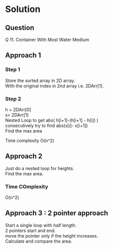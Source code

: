 # Solution

## Question

Q 11. Container With Most Water
Medium  

## Approach 1

### Step 1

Store the sorted array in 2D array.  
With the original index in 2nd array i.e. 2DArr[1].  

### Step 2

h = 2DArr[0]  
x= 2DArr[1]  
Nested Loop to get abs(  h[i+1]-(h[i+1] - h[i]) )  
consecutively try to find abs(x[i]- x[i+1])  
Find the max area

Time complexity O(n^2)

## Approach 2

Just do a nested loop for heights.  
Find the max area.  

### Time COmplexity

O(n^2)

## Approach 3 : 2 pointer approach

Start a single loop with half length.  
2 pointers start and end.  
move the pointer only if the height increases.  
Calculate and compare the area.

